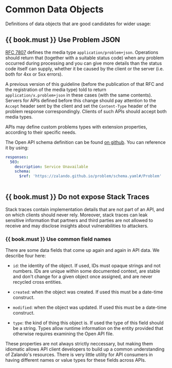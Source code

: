 # Common Data Objects

Definitions of data objects that are good candidates for wider usage:

## {{ book.must }} Use Problem JSON

[RFC 7807](http://tools.ietf.org/html/rfc7807) defines the media type `application/problem+json`.
Operations should return that (together with a suitable status code) when any problem
occurred during processing and you can give more details than the status code itself
can supply, whether it be caused by the client or the server (i.e. both for 4xx or 5xx errors).

A previous version of this guideline (before the publication of that RFC and the
registration of the media type) told to return `application/x.problem+json` in these
cases (with the same contents).
Servers for APIs defined before this change should pay attention to the `Accept` header sent
by the client and set the `Content-Type` header of the problem response correspondingly.
Clients of such APIs should accept both media types.

APIs may define custom problems types with extension properties, according to their specific needs.

The Open API schema definition can be found [on github](https://zalando.github.io/problem/schema.yaml).
You can reference it by using:

```yaml
responses:
  503:
    description: Service Unavailable
    schema:
      $ref: 'https://zalando.github.io/problem/schema.yaml#/Problem'
        
```

## {{ book.must }} Do not expose Stack Traces

Stack traces contain implementation details that are not part of an API, and on which clients
should never rely. Moreover, stack traces can leak sensitive information that partners and third
parties are not allowed to receive and may disclose insights about vulnerabilities to attackers.

### {{ book.must }} Use common field names

There are some data fields that come up again and again in API data. We describe four here:

- `id`: the identity of the object. If used, IDs must opaque strings and not numbers. IDs are unique within some documented context, are stable and don't change for a given object once assigned, and are never recycled cross entities. 

- `created`: when the object was created. If used this must be a date-time construct.

- `modified`: when the object was updated. If used this must be a date-time construct.

- `type`: the kind of thing this object is. If used the type of this field should be a string. Types allow runtime information on the entity provided that otherwise requires examining the Open API file. 

These properties are not always strictly neccessary, but making them idiomatic allows API client developers to build up a common understanding of Zalando's resources. There is very little utility for API consumers in having different names or value types for these fields across APIs. 